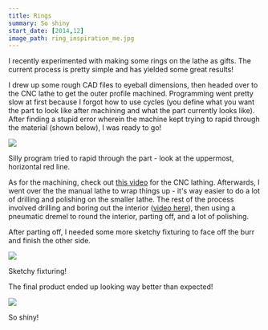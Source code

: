 ```yaml
---
title: Rings
summary: So shiny
start_date: [2014,12]
image_path: ring_inspiration_me.jpg
---
```


I recently experimented with making some rings on the lathe as gifts. The
current process is pretty simple and has yielded some great results!

I drew up some rough CAD files to eyeball dimensions, then headed over to the
CNC lathe to get the outer profile machined. Programming went pretty slow at
first because I forgot how to use cycles (you define what you want the part to
look like after machining and what the part currently looks like). After
finding a stupid error wherein the machine kept trying to rapid through the
material (shown below), I was ready to go!

[![](https://docs.google.com/uc?id=0B0Jfms0twG8ESm5mUG5FTnlmOVU&export=download)](https://docs.google.com/file/d/0B0Jfms0twG8ESm5mUG5FTnlmOVU/edit?usp=drive_web)

Silly program tried to rapid through the part - look at the uppermost,
horizontal red line.

As for the machining, check out [this
video](https://drive.google.com/file/d/0B0Jfms0twG8EQTIxYXktcnZwUVU/view?usp=sharing)
for the CNC lathing. Afterwards, I went over the the manual lathe to wrap
things up - it's way easier to do a lot of drilling and polishing on the
smaller lathe. The rest of the process involved drilling and boring out the
interior ([video
here](https://drive.google.com/file/d/0B0Jfms0twG8EWVprR0lzYTF6NWM/view?usp=sharing)),
then using a pneumatic dremel to round the interior, parting off, and a lot of
polishing.

After parting off, I needed some more sketchy fixturing to face off the burr
and finish the other side.

[![](https://docs.google.com/uc?id=0B0Jfms0twG8EQXp1OGQwRDFJX2M&export=download)](https://docs.google.com/file/d/0B0Jfms0twG8EQXp1OGQwRDFJX2M/edit?usp=drive_web)

Sketchy fixturing!

The final product ended up looking way better than expected!

[![](https://docs.google.com/uc?id=0B0Jfms0twG8Eb2tDZ0c1Y1VZeHM&export=download)](https://docs.google.com/file/d/0B0Jfms0twG8Eb2tDZ0c1Y1VZeHM/edit?usp=drive_web)

So shiny!
